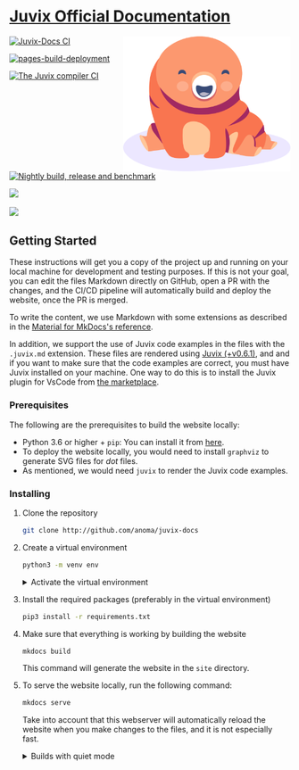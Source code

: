 # [Juvix Official Documentation](https://docs.juvix.org)

<a href="https://github.com/anoma/juvix"><img align="right" width="300" alt="Tara the Juvix mascot" src="https://github.com/anoma/juvix/raw/main/assets/images/tara-smiling.svg" /></a>

[![Juvix-Docs CI](https://github.com/anoma/juvix-docs/actions/workflows/ci.yml/badge.svg)](https://github.com/anoma/juvix-docs/actions/workflows/ci.yml)

[![pages-build-deployment](https://github.com/anoma/juvix-docs/actions/workflows/pages/pages-build-deployment/badge.svg)](https://github.com/anoma/juvix-docs/actions/workflows/pages/pages-build-deployment)

<a
href="https://github.com/anoma/juvix/actions/workflows/ci.yml"><img
src="https://github.com/anoma/juvix/actions/workflows/ci.yml/badge.svg"
alt="The Juvix compiler CI" /></a>

<a
href="https://github.com/anoma/juvix-nightly-builds/actions/workflows/release-nightly.yaml"><img
src="https://github.com/anoma/juvix-nightly-builds/actions/workflows/release-nightly.yaml/badge.svg"
alt="Nightly build, release and benchmark" /></a>

<a href="https://github.com/anoma/juvix/tags"><img src="https://img.shields.io/github/v/release/anoma/juvix?include_prereleases"/></a>

<a href="https://github.com/anoma/juvix/blob/main/LICENSE"><img src="https://img.shields.io/badge/license-GPL--3.0--only-blue.svg"/></a>


## Getting Started

These instructions will get you a copy of the project up and running on your
local machine for development and testing purposes. If this is not your goal,
you can edit the files Markdown directly on GitHub, open a PR with the changes,
and the CI/CD pipeline will automatically build and deploy the website, once
the PR is merged.

To write the content, we use Markdown with some extensions as described in the
[Material for MkDocs's reference](https://squidfunk.github.io/mkdocs-material/reference/).

In addition, we support the use of Juvix code examples in the files with the
`.juvix.md` extension. These files are rendered using [Juvix
(+v0.6.1)](https://docs.juvix.org/), and and if you want to make sure that the
code examples are correct, you must have Juvix installed on your machine. One
way to do this is to install the Juvix plugin for VsCode from [the
marketplace](https://marketplace.visualstudio.com/items?itemName=heliax.juvix-mode).

### Prerequisites

The following are the prerequisites to build the website locally:

- Python 3.6 or higher + `pip`: You can install it from [here](https://www.python.org/downloads/).
- To deploy the website locally, you would need to install `graphviz` to generate SVG files for *dot* files.
- As mentioned, we would need `juvix` to render the Juvix code examples.

### Installing

1. Clone the repository

    ```bash
    git clone http://github.com/anoma/juvix-docs
    ```

2. Create a virtual environment

    ```bash
    python3 -m venv env
    ```

    <details> <summary> Activate the virtual environment </summary>

    Make sure to activate the virtual environment before proceeding. If you are using
    `bash`, you can do this by running:

    ```bash
    source env/bin/activate
    ```

    On `fish`, you can do this by running:

    ```bash
    source env/bin/activate.fish
    ```

    On `zsh`, you can do this by running:

    ```bash
    source env/bin/activate.zsh
    ```

    </details>

3. Install the required packages (preferably in the virtual environment)

    ```bash
    pip3 install -r requirements.txt
    ```

4. Make sure that everything is working by building the website

    ```bash
    mkdocs build
    ```

    This command will generate the website in the `site` directory.

5. To serve the website locally, run the following command:

    ```bash
    mkdocs serve
    ```

    Take into account that this webserver will automatically reload the website
    when you make changes to the files, and it is not especially fast.

    <details> <summary> Builds with quiet mode </summary>

     By default, both `make build` or `make serve` are not configured to use the
    `--quiet` flag that suppresses the output of the build process, including
    warnings and errors. If you don't see all this output, you can run:

    ```bash
    MKDOCSFLAGS=--quiet make build
    ```

    ```bash
    make test-build
    ```

    </details>